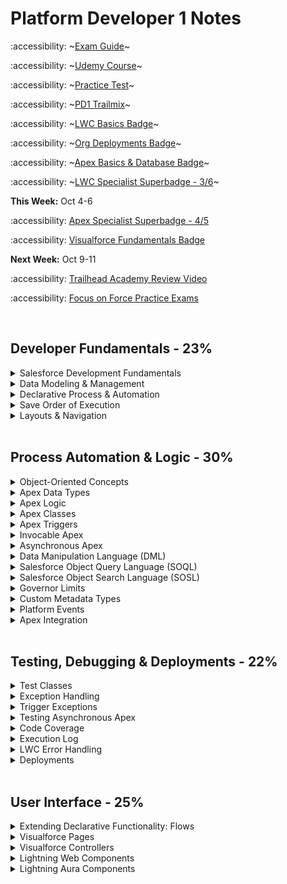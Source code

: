 # Platform Developer 1 Notes

:accessibility:  ~[Exam Guide](https://trailhead.salesforce.com/help?article=Salesforce-Certified-Platform-Developer-I-Exam-Guide)~

:accessibility:  ~[Udemy Course](https://bah.udemy.com/course/salesforce-developer/learn/lecture/34602170#overview)~ 

:accessibility:  ~[Practice Test](https://www.salesforceben.com/salesforce-platform-developer-1-practice-exams/)~

:accessibility:  ~[PD1 Trailmix](https://trailhead.salesforce.com/users/strailhead/trailmixes/prepare-for-your-salesforce-platform-developer-i-credential)~

:accessibility:  ~[LWC Basics Badge](https://trailhead.salesforce.com/content/learn/modules/lightning-web-components-basics?trailmix_creator_id=strailhead&trailmix_slug=prepare-for-your-salesforce-platform-developer-i-credential)~

:accessibility: ~[Org Deployments Badge](https://trailhead.salesforce.com/content/learn/modules/org-development-model?trailmix_creator_id=strailhead&trailmix_slug=prepare-for-your-salesforce-platform-developer-i-credential)~

:accessibility:  ~[Apex Basics & Database Badge](https://trailhead.salesforce.com/content/learn/modules/apex_database?trailmix_creator_id=strailhead&trailmix_slug=prepare-for-your-salesforce-platform-developer-i-credential)~

:accessibility:  ~[LWC Specialist Superbadge - 3/6](https://trailhead.salesforce.com/content/learn/superbadges/superbadge_lwc_specialist)~

**This Week:** Oct 4-6

:accessibility:  [Apex Specialist Superbadge - 4/5](https://trailhead.salesforce.com/content/learn/superbadges/superbadge_apex)

:accessibility:  [Visualforce Fundamentals Badge](https://trailhead.salesforce.com/content/learn/modules/visualforce_fundamentals?trailmix_creator_id=strailhead&trailmix_slug=prepare-for-your-salesforce-platform-developer-i-credential)

**Next Week:** Oct 9-11

:accessibility:  [Trailhead Academy Review Video](https://www.youtube.com/watch?v=qHrGpF_IaZI)

:accessibility:  [Focus on Force Practice Exams](https://focusonforce.com/courses/salesforce-certified-platform-developer-1-exams/)

<br>

## Developer Fundamentals - 23%

<details>
	<summary>Salesforce Development Fundamentals</summary>

 ####  Salesforce Development Fundamentals

- **Multi-tenant Environment Considerations:**
  - Unique URL for each environment
  - [Governor limits](https://developer.salesforce.com/docs/atlas.en-us.apexcode.meta/apexcode/apex_gov_limits.htm) on every user and every Salesforce org
      - Data retrieval, creation and manipulation
      - API limits

- **Model View Controller Architecture:**
  - Model: where data is saved
      - Custom and standard objects and fields
  - View: how data is visualized
      - UI, page layout, Visualforce pages, apps, tabs, LWC, css, images
  - Controller: how data is manipulated/logic
      - Custom Apex and Javascript, flows, processes, workflow rules, email alerts

</details>

<details>
	<summary>Data Modeling & Management</summary>

####  Data Modeling & Mangement
	
- **Relationships**
  - Master-detail
    - Creates a special type of parent-child relationship between this object **(the child, or "detail")** and another object (the parent, or "master") where:
      - The relationship field is required on all detail records.
      - The ownership and sharing of a detail record are determined by the master record.
      - When a user deletes the master record, all detail records are deleted.
      - You can create **rollup summary fields on the *master* record** to summarize the detail records.
    - The relationship field allows users to click on a lookup icon **on the child** to select a value from a popup list. The master object is the source of the values in the list.
  - Lookup
    - Creates a relationship that links this object to another object.
    - The relationship field allows users to click on a lookup icon **on the child** to select a value from a popup list. The other object is the source of the values in the list.  
  - Junction
    - Custom **child** object with two master-detail fields. The child object inherits ownership and sharing of the first master detail created on the child object.

- **Security**
  - Object & Field Access
    - Profile
    - Permission Sets & Permission Set Groups 
  -  Record Access
      - OWD (private, public read-only, public read/write, controlled by parent)
      - Sharing Rules & Role Hierarchy
   
- **Data Imports & Exports**
  - Best Practice for Importing: Match Salesforce ID or custom External ID field to a column in the imported file
  - Data Import Wizard
    - Standard Actions: add new records, update existing records, or both
    - Max: 50,000 records
    - File Type: CSV
    - Match Salesforce ID or Name
  - Data Export Service
    - Export now or schedule monthly export
  - Apex Data Loader
    - Standard Actions: insert, update, upsert, delete, export, export all
    - Max: 5,000,000 records
    - File Type: CSV
    - Match by Salesforce ID or External ID
  - Example: Moving analogous-Account, Contact, and Opportunity object records to a new Salesforce CRM and preserving relationships during data migration
  	- Solution:
   		- Add fields flagged as **external IDs** for each of the objects to be imported, populated with its legacy CRM ID
     	- Use the Data Loader tool, and set the relationship fields to match these external IDs

</details>

<details>
	<summary>Declarative Process & Automation</summary>

####  Declarative Process & Automation

- **Flows**
  - Screen
  - Schedule-Triggered
    - once, daily, weekly
  - Record-Triggered
    -  Fast Field Updates: before the record is saved
    -  Actions & Related Records: after the record is saved
  - Platform Event-Trigger
  - Autolaunched
  - Flows can be configured to run in system with sharing (record level enforced, ignores  fls), system without sharing (acces to all data), or run in the context it was launched in (either user or system).

- **Declarative Caveats**
	- Standard validation rules are unable to operate on parent-child relationships
 	- Roll-up summary fields can only be on the master
  	- Formula fields are calculated at access time and can span multiple objects
  	- Workflow rules cannot submit records for approval or update child records. (blocked since Winter'23) 
  
- **Best Practices**
	- For complex solutions, check if there is an app on AppExchange. If there are no suitable AppExchange apps, only then should custom
development be considered.
 	- For declarative solutions, do not use workflow rules or process builders.
  	- Junction objects are used to represent many-to-many relationships and can prevent orphan records  
    
</details>

<details>
	<summary>Save Order of Execution</summary>
	
 ####  Save Order of Execution

  1. System Validation
  2. Before Save Flows
  3. Before Triggers
  4. System Validation (again) and Custom Validation Rules
  5. Duplicate Rules
  6. *Record is saved to the database but doesn’t commit yet*
  7. After Triggers
  8. Assignment Rules
  9. Auto-response Rules
  10. Workflow Rules
  11. *System validation and Apex triggers will fire again if a workflow rules updates a field.*
  12. Escalation Rules
  13. Flow Automation
  14. After Save Flows
  15. Commit all DML operations to the database
      
**S**am's **F**amily **T**ook **V**alerie **D**own **S**outh **T**o **A** **A**uto **W**orkshop's **E**nclosed **F**oyer.
      
  - https://developer.salesforce.com/docs/atlas.en-us.apexcode.meta/apexcode/apex_triggers_order_of_execution.htm

</details>

<details>
	<summary>Layouts & Navigation</summary>

 ####  Layouts & Navigation

- **Page Layout**
  - Fields visibility & order for record type
  - Related Lists
  - Quick Actions & Buttons
 
- **Lightning Pages** 
  - Tab Order
  - Component Visibility
  - Standard Lightning Page Components: Flow, List View, Visualforce, Chatter, Dashboard, Highlight Panel, Highlights Panel, Recent Items, Record Detail, Path,  Related Lists, Custom LWC, etc.
  		 	

</details>

<br>

## Process Automation & Logic - 30%

<details>
	<summary>Object-Oriented Concepts</summary>

 ####  Object-Oriented Concepts
      

- **About Apex**
	- Apex is a programming language that uses Java-like syntax and acts like database stored procedures.
 	- Hosted—Apex is saved, compiled, and executed on the server—the Lightning Platform.
 	- Object oriented—Apex supports classes, interfaces, inheritance, abstraction, polymorphism, and encapsulation.
  	- Strongly typed—Apex validates references to objects at compile time.
	- Use Cases—Implement a web service, email service, complex validation over multilple objects and complex business processes, execute server-side logic for a custom Lightning component
 	- Unlike other object-oriented programming languages, Apex supports cloud development as Apex is stored, compiled, and executed in the cloud.
    	 <img width="930" alt="Screen Shot 2023-10-03 at 10 28 36 AM" src="https://github.com/abbiedaniel/salesforce-maintenance/assets/116677150/42e5af84-1117-4854-b6a9-5de2b04da30b">

   	
- **Constructor**
	- A constructor is a special method that is used to create an instance of a class. 
 	- Initializes the values of the variables in the object and sets the state of the object.
  	- Has the same name as the class (PascalCase) and does not have a return type.
  	- Constructor is invoked when it's apex class is initialized
  	- If a class does not have a user-defined constructor, a default, no-argument, public constructor is used.
  	- You will likely need to assign ```this.arg = arg;```  


- **Instantiation**
```apex
  data_type variableName = new constructor (parameters);
```

- **Variables**
	- All variables are initialized to null by default
 	- Parallel blocks can use the same variable name
  	- Sub-blocks cannot redeclare a parent's block variable name
  	- Can be declare at any point in a block

- **Classes & Subclasses**
	- Top classes must have one access modifiers (such as public or private). This is not mandatory for inner classes.
 	- Top and Inner class is private by default when no modiferies are specified.
  	- Inner classes can have their own sharing modes declared, which don’t have to match that of the outer classes.
 	-  Inner classes can only be one level deep.

 - **Approval Process**
 	- "Enable email approval response" setting to allow approvers to reveive and respond to approvals via email.
  	- "Allow Approvals" in Chatter setting enables approvers to reveive approval request notifications via Chatter
   	- System Admin and specified Approver can edit records while it's locked for approval.
   	- Approval requests can be sent to individual users or a queue.  
    
</details>

<details>
	<summary>Apex Data Types</summary>

 ####  Apex Data Types

- **Data Types**
  - String
  - Boolean
  - Integer
  - Decimal
  - Id
  - Date  
  - DateTime YYYY-MM-DD HR:MIN:SEC
  - Time
  - Blob for binary data
  - Enum to store a set of identifiers that are accessed one at a time
 
- **sObjects**
  - Standard and Custom Objects
  - Constructor parameters can include field values
  - For custom objects and custom fields, the API name always ends with the __c suffix.
  - For custom relationship fields, the API name ends with the __r suffix
  - Instantiate an Sobject with a constructor:
    ```apex
    Account acc = new Account(Name='Acme');
    // new creates an instance of this object in memory
    acct.Phone = '(415)555-1212';
    // can also use dot notation to also initliaze field values
    ```
   
- **Arrays**
  - List
      ```apex
      // Instantiate a list:
      List<String> stringList = new List<String>();
      List<String> colors = new List<String> { 'red', 'green', 'blue' };
      Account[] accountList = new List<Account>();
      List<Contact> conList = new List<Contact> {new Contact(FirstName='Joe',LastName='Smith',Department='Finance')};

      // List Methods:
      colors.add('orange');
      colors.get(0); // returns red
      colors.size(); // returns 4
      
      // Iterate through a list:
      for (datatype element : list) { ... }
      ```
  - Set: unordered collection without duplicates
       ```apex
       // Instantiate a set:
       Set<Integer> intSet = new Set<Integer>(1, 2, 3);


       // Set Methods: // most are used on sets AND lists
       intSet.add(4);
       intSet.contains(4); // returns true
       intSet.isempty(); // returns false
       intSet.toString(); // returns set of strings instead of integers
       ````
  - Map: a collection of key and value pairs
       ```apex
       // Instantiate a map:
       Map<String, String> stringMap = new Map<String, String>();
       Map<Integer, String> populatedMap = new Map<Integer, String>(1 => 'First', 3 => 'Third');
       
       // Map Methods:
       populatedMap.get(key);
       // Returns the value to which the specified key is mapped, or null if the map contains no value for this key.
       
       populatedMap.put(key, value);
       // Associates the specified value with the specified key in the map.
       
       populatedMap.remove(key);
       // Removes the mapping for the specified key from the map, if present, and returns the corresponding value.
       
       populatedMap.containsKey(key);
       // Returns true if the map contains a mapping for the specified key.
       
       populateMap.clone();
       // Makes a duplicate copy of the map.
       
       populateMap.clear();
       // Removes all of the key-value mappings from the map.
       ````

- **API Data Type and Salesforce Field Types**
  - ID: lookup relationship and master-detail relationship  
  - string: auto number, email, phone, picklist, multi-select picklist, text, text area, long text area, rich text area     
  - boolean: checkbox 
  - double: currency, formula, number, percent, roll-up summary  
</details>
    
<details>
	<summary>Apex Logic</summary>

 ####  Apex Logic

- **Control Flow Statements**
  
	- if, else if and else statements
 		- only 
 	- for loops
  	- List or Set for loops
  	- SOQL for loops: utilize more efficient chunking of SObjects behind the scenes, resulting in reduced heap usage and a lower chance of hitting governor limits for large queries. 
  	- while loop
  	- do {...} while loops (will run at least once)
  	- ternary operator
  	  ```apex
  	  variable = condition ? if true action : if false action
  	  ```
  	- switch statements (can only be run on strings, ints, and sObjects)
  	  ```apex
  	  switch on variable {
  	  	when 'variable value','another variable value' {
				// logic
  	  	}
  	  	when else {
  	  		// logic
  	  	}
  	  }
  	  ```
</details>
	
<details>
	<summary>Apex Classes</summary>

 ####  Apex Classes
     
- **Class & Method Definition Syntax**
  ```apex
  // Access Modifiers
  private | public | global

  // Interface
  [ virtual | abstract ]

  // Sharing Context
  [ with sharing | without sharing | inherited sharing ]

  // Class Definition
  class ClassName [implements InterfaceNameList] [extends ClassName2] {

  	// Method Definition
  	[public | private | protected | global] [override] [static] [ return_type | void ] method_name(data_type parameter) {
  		// method body
  		return;
  	}
  }
  ```
- **Class Keywords**
	- ```implements``` an ```interface```, which is a class in which none of the methods have been implemented. The method signatures are there, but the body of each method is empty. To use an interface, another class must implement it by providing a body for all of the methods contained in the interface.
 	- ```extends``` this class with the functionality of another class

  	  
- **Interface Keywords**
	- ```virtual``` makes it inheritable by any other class present in Salesforce that ```extends``` that class. Virtual methods can be defined in virtual or abstract classes
 	- ```abstract``` makes it inheritable by any other class present in Salesforce that ```extends``` that class. Abstract methods can only be defined in abstract classes.
  		

- **Sharing Keywords**
	- By default, Apex code in classes, triggers or web services run in system mode where permissions and record sharing of the current user are **not** taken into account.
 	- Inner classes do not inherit sharing settings from outer class. 
 	- ```with sharing``` enforce sharing rules of the current user.
 	-  ```without sharing``` sharing rules for the current user are not enforced. This setting will be used for apex classes that do not include any sharing keywords.
   	- ```inherited sharing``` Inherited sharing takes on the sharing declaration of the class that has executed the code, so if a class with sharing enforced calls a method in a class with inherited sharing, the inherited sharing class code would run with sharing enforced. This is useful for when the sharing model to be used isn’t known at design time, or the code is built to be called from varying places within the system.
   

- **Access Modifiers**
	- ```global``` Can be accessed by any code in your salesforce org. If a method or variable is declared as global, the class must also be global.
   	- ```private``` Can only be accessible in the class it was created in
   	- ```public``` Can be accessed by other apex code in the same namespace
 	- ```protected``` Accessible to any inner classes in the defining Apex class, and to the classes that extend the defining Apex class
 
- **Key Words** 
	- ```static``` method, can be a utility method and is called without instantiating the class it is defined in. Can only be used with methods, variables, and initilization code, and is not supported in class definitions.
 		- Static variables only persist within the context of a single transaction. Static Methods cannot access values of instance members of its class.
 		- No parentheses/constructors needed when accessing static variables.
 	- ```void``` specifies the method does not return a value. 
  	- ```this.``` keyword in JavaScript refers to the top level of the current context. 
  	- ```final``` use to define constants. final indicates the variable can only be initlaized once.

-  **Class Capabilities**
   - Classes can be used to create: 
  		- Trigger Handlers
   		- Controllers for LWC and Visualforce
   		- Invocable methods for flows and Process Builder to call
   		- Web services methods for external services to call

</details>

<details>
	<summary>Apex Triggers</summary>

#### Apex Triggers

- **Types of Triggers**
  
	- Before triggers are used to update or validate record values before they’re saved to the database.
 	- After triggers are used to access field values that are set by the system (such as a record's Id or LastModifiedDate field), and to affect changes in other records. The records that fire the after trigger are read-only.
  	- Using an incorrect trigger context variable in a trigger will caus a ```FinalException``` error.
    
- **Trigger Syntax**
  ```apex
  trigger TriggerName on sObjectName (trigger_event_context) {
  
      // Trigger.New is a list of records that were just created
      // Trigger.Old provides the old version of sObjects before they were updated in update triggers or a list of deleted sObjects in delete triggers
      // include logic in handler class and methods so the trigger class is logic-less
  
      HandlerClass.handlerMethod(Trigger.New);
  }
  ```
  
- **Trigger Event Context**

  - ```before insert```, ```before update```, ```before delete```
  	- no update is needed since the record has not been committed to the database
   
  - ```after insert```, ```after update```, ```after delete```, ```after undelete```
  	- needs updating since the record has already been committed to the database

- **Context Variables**
  - ```Trigger.New``` returns a list of the new versions of the sObject records
  	- available in ```insert```, ```update```, ```undelete```
   	- records can only be modified in ```before``` triggers
      
  - ```Trigger.newMap``` returns a new map of IDs to the new versions of the sObject records
	- available in ```before insert```,```after insert```,```after update```,```after undelete```
    
  - ```Trigger.Old``` returns a list of the old versions of the sObject records
  	- available in ```update``` and ```delete``` triggers
     
   - ```Trigger.oldMap``` returns a map of IDs to the old versions of the sObject records
   		- available in ```update``` and ```delete``` triggers 

  
- **Best Practices**
  - Only use triggers if no declarative options work
  - Use only one trigger per object.
  	- You can then use context-specific handler methods within triggers to create logic-less triggers
  - Control triggers with declarative functionality.
  	- Allow admins to access custom metadata or custom settings that  can turn triggers on/off.
</details>

<details>
	<summary>Invocable Apex</summary>
	
#### Invocable Apex
	
- **Methods of Invoking Apex**
  - Database Trigger, Anonymous Apex, Asynchronous Apex, Web Services, Email Services, Visualforce controllers and Lightning components   

- **Anonymous Apex**
	- Use the “Execute Anonymous” functionality of the Developer Console
 	- Utilise the REST API ```executeAnonymous``` endpoint
  	- Use the Salesforce CLI ```force:apex:execute``` command
  	- Apex run inside anonymous blocks always executes with the current user context.
 
</details>
    

<details>
	<summary>Asynchronous Apex</summary>

#### Asynchronous Apex

- **Asynchronous Apex**
  
	- Future methods: separate transactions, web service callouts
    - Batch Apex: large data processing, data cleansing or archiving
    - Queueable Apex: sequential processing, external web service callouts
    - Scheduled Apex: scheduled processing, daily or weekly
        
- **Reasons to Program Asynchronously**
  
  - For callouts to external systems, operations that require higher limits, and code that needs to run at a certain time.
  - Processing a very large number of records. Limits are larger for asynchronous than synchronous processes
  - Making Callouts to external web services
  - Create a better, faster user experience
  - Queueable (sequential processing) > Future 
  - Uses ```global``` or ```public``` access modifiers

- **Future Methods**
  - Syntax
  	- must include ```@future static void```  
  ```apex
   @future (callout=true) // to use APIs
   static void myFutureMethod (Set<Id> ids){
  	// query for records using Salesforce IDs
  	// loop through records and perform logic
   } 
   ```
  - Limitations:
  	- Parameters must be primitive data types. **You cannot pass sObjects as parameters to future methods**
   	- No execution tracking and no jobId
    	- Future methods are not guaranteed to execute in the same order as they are called.  
    	- You cannot chain future methods and have one call another.
     	- Future methods can’t be used in Visualforce controllers in getter, setter or constructor. 
     	- Max Future Calls per Apex Invocation: 50
      	- Max Invocations for 24 hrs: 250k
     - Benefits: if you want to separate transactions in apex due to CPU usage or governor limits
   
- Use Cases
	- Callouts to external Web services. If you are making callouts from a trigger or after performing a DML operation, you must use a future or queueable method. A callout in a trigger would hold the database connection open for the lifetime of the callout and that is a "no-no" in a multitenant environment.
 	- Operations you want to run in their own thread, when time permits such as some sort of resource-intensive calculation or processing of records.
  	- Isolating DML operations on different sObject types to prevent the mixed DML error. This is somewhat of an edge-case but you may occasionally run across this issue.
  	-  Use future methods instead of queueable is when your functionality is sometimes executed synchronously, and sometimes asynchronously. You can simply create a similar future method that calls your synchronous method.

- **Batch Apex Class**
  - Syntax
    ```apex
    global class BatchableClass implements Database.Batchable<sObject>, Database.Stateful {

    	global Database.QueryLocator start(Database.BatchableContext bc) {
    		// query for records
    		// runs once at the beginnging of apex batch job
    		// With the QueryLocator object, the governor limit for the total number of records retrieved by SOQL queries is bypassed and you can query up to 50 million records
    	}

    	global void execute(Database.BatchableContext bc, List<sObject> scope){
    		// scope is the returned QueryLocator from the start method
    		// The default batch size is 200 records. Batches of records are not guaranteed to execute in the order they are received from the start method.
    		// loop through records and process records
    		
    	}
    	global void finish(Database.BatchableContext bc) {
			// perform actions after data is processed
    	}
    
    }
    ```
	- To execute:
	```apex
  	Id batchId = Database.executeBatch(new BatchableClass(), batchSize);
  	// batchSize maximum == 2,000 records, if value is larger, salesforce automatically makes batch size 2,000
  	// batchSize minimum == 1

  	AsyncApexJob job = [SELECT Id, Status, JobItemsProcessed, TotalJobItems, NumberOfErrors FROM AsyncApexJob WHERE ID = :batchId ];
  	// Each batch Apex invocation creates an AsyncApexJob record so that you can track the job’s progress.
  	// You can view the progress via SOQL or manage your job in the Apex Job Queue. 
   	```
  
  	- Use this if you need to count or summarize records as they’re processed.
      	- ```Database.Stateful``` to maintain state across all transactions. Only instance member variables retain their values between transactions.
 
      	  
  - Limitations:
  	- Troubleshooting can be hard
   	- Jobs are queued and subject to server availability
   
  - Best Practices:
  	- Only use Batch Apex if you have more than one batch of records. If you don't have enough records to run more than one batch, you are probably better off using Queueable Apex.
   	- Tune any SOQL query to gather the records to execute as quickly as possible.
   	- Minimize the number of asynchronous requests, i. e. web callouts, created to minimize the chance of delays.
   	- Use extreme care if you are planning to invoke a batch job from a trigger. You must be able to guarantee that the trigger won’t add more batch jobs than the limit.  

- **Queueable Apex**
	- Declaration Syntax
  		 ```apex
   		public class QueueableClass implements Queueable {
     			public void execute (QueueableContext context){
     				// Loop through records
     				// Call another method for the callout
     			}
     		}
  		 ```
        - To add class as a job and queue job
        ```apex
        ID jobID = System.enqueueJob(new QueueableClass());
        // query for the job to monitor progress
        AsyncApexJob job = [SELECT Id, Status, NumberOfErrors FROM AsyncApexJob WHERE Id = :jobID];

        ```
  
 	- Benefits:
  		- Accepts non-primitive types as parameters
 		- Monitoring - Job ID is returned to identify the job and monitor the progress
  		- Chaining Jobs - You can chain one job to another job by starting a second job from a running job. In the ```execute``` method of the first job, run the ```System.enqueueJob(new SecondJob())```
      
    		- Testing Chained Queueable Jobs - You can’t chain queueable jobs in an Apex test so check if Apex is running in test context by calling ```Test.isRunningTest()``` before chaining jobs.
    		- Max: 50 jobs in the queue with system.enqueueJob  in a single transaction 

- **Scheduled Apex**
  	- Syntax:
	```apex
 	global class ScheduledJob implements Schedulable {
 		global void execute(Schedulable Context SC){}
 	}

 	// to execute class: instantiate the schedulable class
 	String scheduledDateTime = '20 30 8 10 2 ?' //Seconds Minutes Hours Day_of_month Month Day_of_week optional_year
 	String jobID = System.schedule('Job Title' , scheduledDateTime, new ScheduledJob() );
 	```
  	- Max: 100 scheduled apex jobs at a time
  	- To Schedule the job:
  		- Use Apex Scheduler: search apex classes in setup and click Schedule Apex
  			- Weekly or monthly basis 
     		- Use the ```System.schedule``` method within apex
</details>	
 
<details>
	<summary>Data Manipulation Language (DML)</summary>

 #### DML

- **Use Cases**
	- Use DML to create and modify records in Salesforce.
 	- Use SOQL to retrieve records for a single object.
  	- Use SOSL to search text fields across multiple objects. 

- **Data Manipulation Language (DML)**
  
  - Operations
    - ```insert```
    - ```update``` use for after triggers
    - ```upsert``` create new and update existing records. Errors out if a key is matched multiple times. You can specify a sObject record's primary key (the ID), an idLookup field, or an external ID to match.
    - ```delete``` records in the Recycle Bin for 15 days from where they can be restored. Supports cascading deletions. If you delete a parent object, you delete its children automatically, as long as each child record can be deleted.
    - ```undelete``` restores one or more existing sObject records from the recycling bin.
    	- Parent and child records are supported. Custom lookups that haven't been replaced can be restored. 
    - ```merge``` merges up to three records of the same sObject type into one of the records, deletes the others, and re-parents any related records.
    - ```Database.insert(sObjectList, allOrNone)``` You can also call the built-in Database class static methods. Optional allOrNone parameter that allows you to specify whether the operation should partially succeed.
    		- The Database methods return result objects containing success or failure information for each record in ```Database.SaveResults, Database.DeleteResult, Database.UpsertResult``` objects. These objects have getErrors() and isSucess() methods.
      
- **DML Best Practices**
    - Always use DMLs with lists over single records
    - Profiles and Record Types do not suport DML operations
    - DML Governor's Limit: 150 per transaction

</details>

<details>
	<summary>Salesforce Object Query Language (SOQL)</summary>
	
  #### SOQL

- **Salesforce Object Query Language (SOQL)**
  
	- Syntax: returns list of sObjects, single sObject, integer
   
   ```apex
   [ SELECT one or more fields,
   	// inner query for child/related objects
   	// inner query objects must be PLURAL
    	(SELECT fields
   	FROM Child Objects or Custom Child Objects with appeneded __r)
   FROM an object
   WHERE (field=value OR|AND anotherField>value)
   ORDER BY field ASC|DESC
   LIMIT n
   ]
    ```
	- Capabilities in Salesforce
 		- query in the query editor in the developer console
   		- query in apex code
     
     		```apex
       		Account[] parentAccounts = [SELECT Id, Name, Phone FROM Account WHERE Id IN :accountIdsSet ORDER BY Name ASC LIMIT 10];
       
       
       		// " :value " is needed on the right side of the comparison clause.
       		// SOQL statements in Apex can reference Apex code variables and expressions if they are preceded by a colon. Example: field=:apexReferenceVariable
       		// IN can only be used on a set and not a list
       		```
       
       		- query for related records that have a lookup relationship to the Account object
  			```apex
    		Account[] parentAccounts = [SELECT Id, Name, Phone,
							(SELECT Id, FirstName, LastName FROM Contacts)
							FROM Account WHERE Id IN :accountIdsSet];
    	
    		// Custom relationship fields, use CustomObject__r
    		// Standard relationship fields, use Child Relationship Name instead of Field Name



     		//SOQL For Loop
     		for (data_type variable|variableList : [soql_query]) {
    			// the loop executes once for each batch of 200 sObjects
     			// example: if you were to increment integer i in this code block,
     			// it would only increase once if the query returns less than 200 records
     		}
     		```

     
<img width="1327" alt="Screen Shot 2023-10-03 at 6 17 15 PM" src="https://github.com/abbiedaniel/salesforce-maintenance/assets/116677150/817e1ec3-9551-453b-9f5e-650bde8ed97e">
<img width="1325" alt="Screen Shot 2023-10-03 at 6 17 43 PM" src="https://github.com/abbiedaniel/salesforce-maintenance/assets/116677150/51c5db98-ac74-4dd3-8ab6-e1a9d2b13a63">



- **SOQL Tips**
	- You don’t have to specify the Id field in a SOQL query as it is always returned in Apex queries, whether it is specified in the query or not.
 	- Use ```GeolocationField__Lattitude__s``` and ```GeolocationField__Longitude__s``` to retreive latitude and longitude values of a geloation field
 	- Invalid SOQL syntax results in query exception
  	- GROUP BY clause can be used together with the COUNT(fieldName) aggregate function to return data that groups and counts the number of records based on a field value.
  		- Example: ```SELECT LeadSource, COUNT(Name) FROM Lead GROUP BY LeadSource```
  	 - SOQL does not support the asterisk * wild card character
  	 - Heap Limits: Use ```transient``` keyword prevents an Apex instance variable from being transmitted as part of the view state of a Visualforce page, which reduces view state size. Use SOQL loops for controlled batches. Clear variables once done to clear up memory.
  	 - Backslash Escape Character in SOQL:  \'  or \" or \n or \? etc.
  	 - The % and _ wildcards are suppored for with the LIKE operator.
  	 	- 'xyz%' matches zero or more characters
  	  	- '_xyz' matches exactly one character 

</details>

<details>
	<summary>Salesforce Object Search Language (SOSL)</summary>

 ### SOSL

- **Salesforce Object Search Language (SOSL)**
  
	- Syntax: return type list of list of sObjects
 		- SearchQuery is the text to search for (a single word or a phrase). Text searches are case-insensitive.
  		- Search terms can be grouped with logical operators (AND, OR) and parentheses.
  		- Also, search terms can include wildcard characters (*, ?). The * wildcard matches zero or more characters at the middle or end of the search term. The ? wildcard matches only one character at the middle or end of the search term.    
   
  	```apex
   	FIND {Search Query Text} 
    	// this line is required
   	// apex uses 'SearchQuery ', query editor uses {SearchQuery}
   	// Use double quotes for a specific phrase i.e. "hello world" 
   
   	[ IN SearchGroup ]
   	// If not specified, the default search scope is all fields.
   	// Search Group Options: ALL FIELDS, NAME FIELDS, EMAIL FIELDS, PHONE FIELDS, SIDEBAR FIELDS
   
   	[ RETURNING FieldSpec [[ toLabel(fields) ] [ convertCurrency(Amount) ] [ FORMAT() ] ] ]
   	// optional RETURNING clause specifies the information that should be returned in the search result i.e. Account(Name)
   	//  If not specified, the search results contain the IDs of all objects found.
   	// You can also use WHERE, LIMIT and ORDER BY in the returning clause
   
   	[ WITH DivisionFilter ]
   	[ WITH DATA CATEGORY DataCategorySpec ]
   	[ WITH SNIPPET [ (target_length = n )] ]
   	[ WITH NETWORK NetworkIdSpec ]
   	[ WITH PricebookId ]
   	[ WITH METADATA ]
   	[ LIMIT n ] //default is 2,000 rows that can be returned
   
   	[ UPDATE [TRACKING], [VIEWSTAT] ] 
   	```
   
  	  
  	 - Example
  	   
  	 	```apex
  	  	// apex
  	  	List<List<sObject>> results = [FIND :name IN NAME FIELDS RETURNING Contact(Name), Lead(Name)];
  	  
  	  	// query editor
  	  	FIND {Booz Allen Hamilton}
  	  	IN NAME FIELDS
  	  	RETURNING Account(Id, Name, Phone WHERE Industry='Apparel' ORDER BY Name), Opportunity(Id, Name, AccountId LIMIT 5)
  	 	```

- **SOSL Tips**
	- Results are evenly distributed among the returned objects, ig a limit is set on the entiure query. Limits can also be set per individual object. 

- **Dynamic SOQL & SOSL**
	- Syntax: construct string with query line
   ```apex
   global static list<sObject> SOQL(List<String> fields, String sobjectType, String filterField, String filterValue){

   	String query = 'SELECT ';

    	// add fields to query
   	for (String field : fields){
   		query = query + field + ', ';
   	}

   	query = query.left(query.length() - 2 ); //removes last comma and space
   	query = query + ' FROM' + sobjectType;

   	if (filterField != null && filterField != '' && filterValue != null && filterValue != ''){
   			query = query + 'WHERE ' + filterField + ' = \'' + filterValue + '\'';
   
   			// WHERE filterField = 'filterValue'
   			// backslash character (\) escapes characters in column names and string values in a predicate expression.

   			}
   	List<sObjects> results = Database.query(query);
   	return results;
   }
   ```
	- Use Cases
		- Don't know the exact field or conditions
		- Querying dynamic objects
</details>

<details>
	<summary>Governor Limits</summary> 

 #### Governor Limits
	
- **Data Governor Limits**
	- Per-Transaction Apex Limits
		- Total number of records processed by a trigger at a time: 200
  			- If the number of records being inserted is greater than this (e.g. from the Bulk API or a bulk DML operation), the trigger is invoked in batches of 200 records at a time. 
  		- Total number of records retrieved in SOQL: 50k
 		- Total number of SOQL queries: 100 Synchronous, 200 Asynchronous
   		- Total number of records retrieved by Database.getQueryLocator: 10k
     	- Total number of SOSL queries: 20
      	- Total number of records retrieved in SOSL: 2k
      	- Total number of DML statements: 150
      	- Total records processed by DML statements: 10k
     	- Maximum number of ```@future``` methods: 50
      	- Max Queue Jobs: 50 
     - Solution: Never put SOQL, SOSL, or DML statements in a loop! Bulkify!
 
    </details>

    
<details>
	<summary>Custom Metadata Types</summary>
	
 #### Custom Metadata Types

- **Characteristics**
  
  - Similar to custom objects and custom settings
  - All records maintained in setup under custom metadata
  - ```__mdt``` suffix
  - Governor limits don't apply to queries on custom metadata records
  - Ideal for saving **stagnant/hardcoded values** and then query from apex code
  - Migrated with change sets or developer tools
  - Visibility: all apex code and APIs can use, only apex code in the same namespace, only apex code in the same managed package
  - Includes custom fields, validation rules, and page layout
  - Option to create a new record of the custom metadata type
  - Custom_Metadata_Type_Name__mdt to reference in apex
  - Use ```Custom_Metadata_Type_Name__mdt.getInstance('Record_Name');``` to access custom metadata in Apex

</details>
  
<details>
	<summary>Platform Events</summary>

 #### Platform Events

- **Custom Platform Events**
  - Platform events connect business processes in Salesforce and external apps through the exchange of real-time event data. Platform events are secure and scalable messages that contain data. Publishers publish event messages that subscribers receive in real time. To customize the data published, define platform event fields.
  - Create in setup. 
  - ```__e``` suffix for API name
  - Inserting platform event records (from a Flow, Apex, or Process Builder) fires the event
  - Any automation listening to the event will run upon platform event insertions
  - Custom fields can be added to platform events
  - Turn on debug logs for an automated process entity to debug platform events & triggers/flows
    

- **Subscribe & Publish Platform Events**
   - Subscribe and Fire Platform Events:
  		- Apex Triggers (can fire and subscribe)
   			- subscribe: create an ```after insert``` trigger on the platform event object and use ```for (Platform_Event_Name__e event : Trigger.new)``` to create logic to run for each event
     			- publish: in a trigger handler class, instantiate the platform event and use ```EventBus.publish(eventName);``` 
  		- Flows (can fire and subscribe)
   			- subscribe: create an auto-launch flow and create records based on the platform event object
 		- Process Builder (can fire and subscribe) 
   - Fire Platform Events Only:
  		- Apex (fire)
  		- APIs (fire) 
  - Subscribe to Platform Events Only:
  	- Lightning Web Components (subscribe)
   		- use lightning-emp-API to subscribe to any type of platform event published

  - Publish Behavior:
  	- Publish After Commit: don't want event to fire if Apex fails
   	- Publish Immediately: the event will fire immediately even if Apex fails

</details>


<details>
	<summary>Apex Integration</summary>

 ####  Apex Integration

- **Apex Callout**
  
	- An Apex callout enables you to tightly integrate your Apex code with an external service. The callout makes a call to an external web service or sends an HTTP request from Apex code, and then receives the response.
 	- Apex callouts come in two flavors:
 		- Web service callouts to SOAP web services use XML, and typically require a WSDL document for code generation.
  		- HTTP callouts to services typically use REST with JSON. Can also be used with SOAP.
	- SOAP or REST? REST services are typically easier to interact with, require much less code, and utilize easily readable JSON. SOAP web services are commonly used for enterprise applications, integrating with legacy applications or for transactions that require a formal exchange format or stateful operations.


- **HyperText Transfer Protocol  Review**
	- Each callout request is associated with an HTTP method and an endpoint URL. The HTTP method indicates what type of action is desired.
 	- HTTP Methods: GET, POST, DELETE PUT
 	- Status Codes: 200 OK, 404 NOT FOUND, 500 INTERNAL SERVER ERROR
  	- To create HTTP request and store response:
  
   	```apex
    // instantiate http class and http request class
    Http http = new Http();
	HttpRequest request = new HttpRequest();
    
    // define endpoint service
	request.setEndpoint('https://th-apex-http-callout.herokuapp.com/animals');
    
    // use GET to get data from a service 
	request.setMethod('GET');
    
    // use POST and set header and body to send data to a service
    request.setMethod('POST')
    request.setHeader();
    request.setBody()
    
    // store response from request
	HttpResponse response = http.send(request);
    
    if (response.getStatusCode === 200){
    	// deserialize JSON string and store in a Map<string, Object>
    }
    ```
    
- **Testing HTTP REST Callouts**
	- Apex test methods don’t support callouts, and tests that perform callouts fail. To test your callouts, use mock callouts by either implementing an interface or using static resources.
 	- Static Resource
    	```apex
     	// use apex's static resource callout mock class
     	StaticResourceCalloutMock mock = new StaticResourceCalloutMock();

     	// Instead of sending the request to the endpoint, instead the Apex runtime knows to return the the response specified in the static resource
        mock.setStaticResource('StaticResourceFileName');
     	
     	// The Test.setMock method informs the runtime that mock callouts are used in the test method. 
        Test.setMock(HttpCalloutMock.class, mock);
     	```
     
 	- Have your mock callout class ```implements HttpCalloutMock``` and implement the ```respond(HTTPRequest)``` interface method. Use ```test.setMock(HttpCalloutMock.class, new MockCalloutClass())```

- **Best Practice**
	- Place the callout code in an asynchronous method that’s annotated with @future(callout=true) or use Queueable Apex. This way, the callout runs on a separate thread, and the code after the callout isn't blocked.

- **SOAP Services**
	- Download the web service's WSDL file, and go to  SetUp to upload the WSDL file. The WSDL2Apex generates the Apex classes. Then create a class to make the callout.
	- WSDL Apex code must have code coverage. Create a callout mock class and a test class. Then use ```Test.setMock(WebServiceMock.class, new CalloutMockClass()``` in the test class.
  
 </details>

<br>

## Testing, Debugging & Deployments - 22%

<details>
	<summary>Test Classes</summary>

#### Test Classes

- **Purpose**
	- Used to determine whether a piece of code is behaving exactly as it was intended to.
 	- Three Parts to Testing: 
 		- **Setup**: preparing data and the runtime environment for your testing scenario. 
  		- **Execution**: executing the code you wish to test
  		- **Validation**: verifying the results of the executed test against the expected results
    - https://developer.salesforce.com/docs/atlas.en-us.apexcode.meta/apexcode/apex_qs_test.htm
      

- **Best Practices**
  
	- Do not access live data in your org in tests.
 	- Test classes can be either private or public. If you’re using a test class for unit testing only, declare it as private. Public test classes are typically used for test data factory classes.
 	- Create a class specifically to create data for test methods aka Test data factory class
 		- Add a ```@testSetup``` annotated method to the class. This method is called before any tests are run and allows the test records to be created before the tests themselves are run.
  	- Use ```@IsTest``` for all test classes
  		- Use ```@TestVisible``` for private methods that need to be visible for a test 
  	- Use the ```runAs``` method to test your application in different user contexts.
  	- Use ```System.assert``` methods to prove that code behaves properly.
  	 
- **Methods**
	- ```Test.startTest()``` use method before executing the code we wish, to test to assign that block of code a new set of governor limits.
 	- ```Test.stopTest()``` use once we’ve finished our execution and are ready to validate our results
  	- Asynchronous Apex: If we are testing asynchronous apex (e.g. a batch class), since the code gets flagged to run at an unknown future date, we would not be able to write tests for any asynchronous methods.
  		- Instead by wrapping the code execution in ```Test.startTest()``` and ```Test.stopTest()```, when the stopTest method is called, the async code is executed and so we can test the results of the execution within our test class.
 
- **Test Class Syntax**
  ```apex
  @IsTest (SeeAllData = true)
  global class MyTest {

  	@testSetup
		global static void testSetup(){
  		Account testAccounts = new Account(Name = 'Test Name');
  		// initialize accounts with data using a loop
  		insert testAccounts;
  	}
  

  	@isTest
  	global static void mytestMethod(){
  		// query for the record
  		testAccount = [ SELECT Id, Name From Account, LIMIT 1 ];

  		Test.startTest();
  
  		// actions to test: could be a DML statement
  		update testAccount;

  
  		Test.stopTest();

  		// query for most up-to-date record and values
  		updatedTestAccount = [ SELECT Id, Name From Account, where ID =: testAccount.Id ];
  
  		System.assert( boolean condition );
  		System.assertEquals( expected, actual );
  	}

  	// you can use testMethod type instead of @isTest
  	static testMethod void mytestMethod(){
  	}
  
  }
  
  ```
  
</details>

<details>
	<summary>Exception Handling</summary>

 #### Exception Handling
	
- **Try/Catch Block**
  ```apex
  try {
  	// something you think could fail or error
  } catch ( Exception ex ){
  	throw ex;
  
  	// to call custom exception method:
  	TriggerHandlerClass.throwException(ex.getMessage());
  }
  
  //optional:
  finally{
	// runs after the try block successfully runs or the catch block finishes executing  

  }
  ```
- **Custom Exception Class**
	-  class name must end with ```Exception```
   
   ```apex
   public class AccountTriggerException extends Exception {}
   ```
    
- **Custom Exception Method** 
    
  ```apex
    public static void throwException(String message){
  	System.debug(message);
    	throw new AccountTriggerException(message);
  }
  ```
  
- ```allorNone``` **Boolean:**
	- ```false``` allows partial success if an error is thrown. Instead of an exception being thrown when any record encounters an error during save, a ```List<Database.SaveResult>``` is returned instead of an exception being thrown.
  		```apex
  		Database.insert(recordToInsert, allOrNone, accessLevel);
  		// When we wish to configure the DML operation, or handle failed records,
  		// we must use the Database class methods.
 		```

</details>

<details>
	<summary>Trigger Exceptions</summary>

 #### Trigger Exceptions
 
- **addError**
  
 	-  ```object_record.addError( 'Text to display to the user!' );``` 
    
  		- Triggers can be used to prevent DML operations from occurring by calling the addError() method on a record or field
  		- When used on Trigger.new records in insert and update triggers, and on Trigger.old records in delete triggers, the custom error message is displayed in the application interface and logged.
    		- When a subset of records are being processed:
      			- If the trigger was spawned by a DML statement in Apex, any one error results in the entire operation rolling back. However, the runtime engine still processes every record in the operation to compile a comprehensive list of errors.
         		- If the trigger was spawned by a bulk DML call in the Lightning Platform API, the runtime engine sets aside the bad records and attempts to do a partial save of the records that did not generate errors. See Bulk DML Exception Handling.
           	- If a trigger ever throws an unhandled exception, all records are marked with an error and no further processing takes place.
           
</details>


<details>
	<summary>Testing Asynchronous Apex</summary>

 #### Testing Asynchronous Apex

- Similar as any test class (needs ```Test.startTest``` & ```Test.stopTest```), but use specific methods for
  
	- Queueable Apex: ```System.enqueuJob(new QueueableClass());```
  	- Batchable Apex: ```Database.executeBatch(new BatchableClass(), batchSize);```
  	- Scheduled Apex: ```System.schedule('Job Title' , scheduledDateTime, new ScheduledJob() );```
  	- Future Methods: call the future method between startTest and stopTest
  	  
 </details>

<details>
	<summary>Code Coverage</summary>

 #### Code Coverage

- **Requirements**
  
	 - Average of 75% code coverage for all apex code to be deployed to production
  	- Code Coverage = Total number of lines that successfully execute / Total number of lines of code 
	 - Apex triggers being deployed must have at least 1 line being covered (i.e. they must have been called by at least one test class)
  	- Run Specified Set of Tests during deployment: every item in the deployment must average 75% instead.
  	- Run All Tests during deployment: all tests are executed and the total coverage in an org must meet 75%
  	- Your goal should be 100% coverage
- **[Testing Best Practices](https://developer.salesforce.com/docs/atlas.en-us.apexcode.meta/apexcode/apex_testing_best_practices.htm)**

</details>


<details>
	<summary>Execution Log</summary>

 #### Execution Log

- **Execution Log**
  - ```EXECUTION_STARTED``` - first line in the execution log marks the execution started event
  - ```EXECUTION_FINISHED``` - last line is the execution finished event. Everything in between is the execution context
  - ```CODE_UNIT_STARTED``` - event marks when the code from the Execute Anonymous window was kicked off
    
- **Log Inspector**
	- Logging Levels: None, Error, Warn, Info, Debug, Fine, Finer, Finest
	- Open the developer console and do actions in UI. Logs will be captured in the dev console automatically.
 	-  You can also run logs on a specific user and get the logs after the UI actions have been completed
    
- **Debug Logs Contains Info About**
	- Database changes
 	- HTTP callouts
 	- Apex errors
 	- Resources used by Apex
 	- Automated workflow processes, such as:
  		- Workflow rules
  		- Assignment rules
  		- Approval processes
  		- Validation rules
      
- **Developer Console Test Tab**
 	- Test Table: displays status, test run class/method, enqueued time, duration, failures, and total
   	- Overall Code Coverage Table: displays clickable class name, code coverage percentage, and # of lines covered/ # of total lines
      
- **Common Errors**

	- ```List has no rows for assignment to sObject``` - running a query that returns no rows
	- ```Index 0 is out of bounds``` - attempting to access value at index 0 when there is no data

</details> 

<details>
	<summary>LWC Error Handling</summary>

#### LWC Error Handling

- **Wired Properties**
	- Use ```.error``` on the wired property/field
 	- Import reduceErrors from ldsUtils and use ```reduceErrors(field.errors)``` to format the error
  	- Create a getter for errors to define the errors property and add errors to html and display if true
  	   
- **Wired Functions**
	- define an errors variable/property
 	- When you use @wire to decorate a function, the function receives as a parameter an object that includes errors (if there are any errors). ``` wiredFunction({data, error})```
  	- Import reduceErrors from ldsUtils and use ```reduceErrors(error)``` on the error parameter to format the error and associate it to the errors variable
  	  
- **Imperative Function Calls**
	-  Define an errors variable/property
 	-  Import reduceErrors from ldsUtils   
 	-  Imperative apex calls are created with a promise (```.then(result``` and ```.catch(error``).
  	-  If the promise is rejected, we use the reduceErrors helper function to format the received error and store it in the errors property.
 
	<img width="950" alt="Screen Shot 2023-09-28 at 3 06 36 PM 1" src="https://github.com/abbiedaniel/salesforce-maintenance/assets/116677150/75550f8b-9681-4fbf-9ba6-1bccc2c12b5f">

  	
 </details> 

 <details>
	<summary>Deployments</summary>

 #### Deployments

- **Deployment Tools**
	- VSCode and Salesforce Extension Pack: deploy and retrieve from orgs and write, debug, and refactor code
 	- Developer Console: create, debug, and test applications
  	- Change Sets: deploy workflows, rules, Apex classes and triggers, and other customization from a sandbox org to your production org 
 	- Metadata API: retrieve, deploy, create, update or delete customization information, such as custom object definitions and page layouts, for your org. This API is intended for managing customizations and for building tools that can manage the metadata model, not the data itself.
  	- Ant Migration Tool: perform a file-based deployment of metadata changes and Apex classes from a Developer Edition
  

- **Change Sets**
	- Deployment Connection: A deployment connection is required between two Salesforce orgs to send change sets from one org to another. You can’t create deployment connections between arbitrary orgs. Instead, you create connections between all orgs affiliated with a production org.
 	- Authorize inbound changes so that another Salesforce org can send change sets to the org you are logged into.
  	- Tyoes: Inboard Change Sets and Outbound Change Sets  
 	- Target & Source Pairs: Sandbox to Sandbox OR Sandbox to Prod

- **Salesforce CLI Capabilities**
  
	- Authorize sandboxes (headless or web flow)
	- Create and manage DX projects
	- Import and export test data
	- Retrieve and deploy metadata
	- Run and automate tests

  
- **Deprecration**
	- Apex Classes & Metadata

   		- Apex classes and some other metadata cannot be directly deleted from production. While these pieces of metadata can be deleted within a Sandbox, changesets cannot upload these destructive changes. The Metadata API must be used for deleting apex classes. This could be with a tool such as ANT to produce a destructive changeset which is deployed into the org.
   	 		  
	- Fields
       		- Remove all references of this field in the org before deleting

- **Scratch Orgs**
 	- Enable Dev Hub to allow scratch orgs to be created
   	- Have a user with permissions to create scratch orgs
   	- Have the Salesforce CLI setup to log into the dev hub and request scratch org creation
   	  
 - **Sandboxes**

   <img width="940" alt="Screen Shot 2023-10-02 at 6 57 43 PM" src="https://github.com/abbiedaniel/salesforce-maintenance/assets/116677150/e1ded12c-8f6a-47a4-9bfe-161608df0a3d">

 	- **Developer Sandbox:** A Developer sandbox is intended for **development and testing** in an isolated environment. A Developer Sandbox includes a copy of your production org’s configuration (metadata).

   	- **Developer Pro Sandbox:** A Developer Pro sandbox is intended for development and testing in an isolated environment and can host larger data sets than a Developer sandbox. A Developer Pro sandbox includes a copy of your production org’s configuration (metadata). Use a Developer Pro sandbox to **handle more development and quality assurance tasks and for integration testing or user training.** 
   	- **Partial Copy Sandbox:** A Partial Copy sandbox is intended to be used as a **testing environment.** This environment includes a copy of your production org’s configuration (metadata) and **a sample of your production org’s data** as defined by a sandbox template. Use a Partial Copy sandbox for quality assurance tasks such as **user acceptance testing, integration testing, and training.**
   	- **Full Sandbox:** A Full sandbox is intended to be used as a **testing environment.** Only Full sandboxes support **performance testing, load testing, and staging.** Full sandboxes are a **replica of your production org,** including all data, such as object records and attachments, and metadata. The length of the refresh interval makes it difficult to use Full sandboxes for development.
    

- **Salesforce DX**
	- The Salesforce DX project contains the source and files that comprise your changes. A DX project has a specific project structure and source format.
	- In addition to source files, the project contains a configuration file, sfdx-project.json. This file contains project information and enables you to leverage Salesforce DX tools for many of your development tasks.
 	-  Manifest file (package.xml) lists the components to be deployed
  	- Deployment Steps (IDE & Source Control, No Copado):
  		- Build Release Artifact
  	 	- Test the Release Artifact in the Test (Partial) Sandbox
  	  	- Test the Release Artifact in the Staging (Full) Sandbox
  	  	- Release to Production
  	  	- Perform Post-Deployment Tasks Listed in Deployment Run List   

</details>

<br>

## User Interface - 25%

<details>
	<summary>Extending Declarative Functionality: Flows</summary>   

 #### Extending Declarative Functionality: Flows

- **Invocable Methods**
   
   ```apex
    	@InvocableMethod( callout = true label = 'methodName' description = 'description' category = 'DML')
    	global static List<List<sObject>> methodName( List<List<sObject>> records){
   		return records;
   	}
   ```
  - Parameter and return type is a list (single record) or list of lists (bulkify) and the method must be static
  - Use Case: Flows cannot upsert records. You can pass the flow records to an invocable apex method to do the upsert action. In the flow, use the action element and search your invocable method label name and category.
  
- **Invocable Variables**

   	```apex
    	@InvocableVariable(required = true)
    ```
    
    - Identifies a class variable used as an input or output parameter for an invocable method's invocable action.
    - Use the action element in a flow and search for the invocable method. The invocable variable names will display at the bottom.
     
- **Apex-Defined Data Type**
	- Apex classes can be used in flows as the data type for a flow variable/resource
 	- Apex class must have a no-parameter constructor
  	- Each invocable variable needs to be ```@AuraEnabled``` to be used as a apex-defined type
  	- Invocable variables cannot be of type ID
  	- Cannot be required

</details>

<details>
	<summary>Visualforce Pages</summary>

 #### Visualforce Pages

- **Visualforce Basics**
  
  	- Created before lightning experience, compatible with classic
  	- Page files end in ```.vfp```
  		- ```apex:page``` header is required
  	 	- Enable override option button in object setup     
	- Component files ends in ```.vfc```
 		- ```apex:component``` header is required
  	
- **Standard Controller**
  ```apex
  <apex:page standardController = "Object" lightningStylesheets = "true">
  // allows access to standard controller methods and fields
  // lightningStylesheets renders page similar to lightning experience display, without it, it looks like salesforce classic
        
  	<apex:form>
  	// allows user to input data to the page
        
  		<apex:pageBlock title = "Page Block Title" mode = "edit">
  		// set page block title and mode
        
  			<apex:pageBlockButtons>
  			// display a page block button
  
  				<apex:commandsButton action = " {!save}" value = "Save" />
  				// create save button and close tag
            
  			</apex:pageBlockButtons>
        
  			<apex:pageBlockSection title = "Section Title" columns = "2">
				// create page block section and title with 2 columns
        
  				<apex:inputField value = "{!objectName.fieldName}" />
  				// reference objects and fields using {! }

        
  			</apex:pageBlockSection>
 			 </apex:pageBlock>
		</apex:form>
	</apex:page>
	``` 

- **Standard List Controller**
  
```apex
<apex:page standardController = "Object Name" recordsSetVar = "object_variable" >
// list controllers must set the recordsSetVar variable
// object_variable represents the list of objects

	<apex:form>
	// apex:commandButton needs to be in an apex:form

 
		<apex:pageBlock>
			<apex:pageBlockTable value = "{!object_variable}" var = "single_element">
			// displays data in a table format
			// value = list, var = element in the list

				<apex:column value = "{!single_element.field}"/>
				// display field as a column in the table

			</apex:pageBlockTable>

			<apex:blockButtons>
			// display previous and next buttons since List Controller only returns the first 20 elements

				<apex:commandButton action = "{!previous} value = "Previous"/>
				<apex:commandButton action = "{!next} value = "Next"/>

			</apex:blockButtons>
		</apex:pageBlock>
	</apex:form>
</apex:page>
```

- **Custom Visualforce Components**
	- ```WelcomeMessage.vfc```
	```apex
	<apex:component>
		<apex:attribute name = "User's Name" type = "String" description = "The name of the user we are welcoming." />
		Welcome {!name} to Salesforce CRM!
	</apex:component>
	```
    
 	- To use in a visualforce controller
    	```apex
     	<c:WelcomeMessage name = "Abbie" />
     	```

- **Debugging Visualforce Tips**
	- Development mode in user setup allows you to directly view and edit visualforce pages
 	- View State: holds state and size of visualforce components and controllers
  		- Max Visualforce View State Size: 170KB
    	- Order of Execution
     		1. Custom controller and controller extension constructors are called
       		2. Custom components are created and associated constructors are executed. Attributes with expressions are evaluated after constructors. 
       		3. Any ```assignTo``` attributes on the page's custom components is executed
         	4. ```apex:form``` is saved to the view state
          	5. HTML is sent to the browser. The browser executes any client-side code.   
   
- **Use Cases**
	- Build wizards and other multi-step processes
 	- Provide low-code solution to non-developers or junior developers
  	- To create custom flow control through an application
  	- Define navigation patterns and data-specific rules for optimal, efficient application interaction
  	- Can add visualforce pages in lightning app builder/flexipage   

- **Important Methods:**
	- To reference an instantiation of a page:
		 - Use  ```PageReference pageRef = new PageReference('URL');``` or ```Page.visualforcePageName```
 	- To add a related record's field name to a Visualforce page, use formula field syntax 
		- Reference the object's fields using ```{!opportunity.Account.fieldName}``` in a standard controller
 	- To generate a simple PDF
 		- create a visualforce page with ```renderAs="pdf"```
   	- To add pagination to a page
   		- The ```StandardSetController``` is designed to work with sets of records, and provides built-in methods to enable a large set of records to be displayed on a Visualforce page, with methods to assist in pagination of the record list.
    
</details> 


<details>
	<summary>Visualforce Controllers</summary>

 #### Visualforce Controllers
	
- **Basic Controller**
  
	- Visualforce Page: ```EditPage.vfp```
   
	```apex
	<apex:page controller = "EditPageController">
 
 	{ !account.Name }
 
	</apex:page>
	```

	- Apex Class: ```EditPageController.apxc```
   
 	```apex
	public Account[] account;
  
  	// getter and setter
  	// use 'private set' to disable the setter
  	public String searchText {get;set;}
  

  	// expanded getter method
  	public String getSearchText(){
  		return this.searchText;
  	}
  	

  	public EditPageController(){
  		// gets account ID from URL
  		this.account = [SELECT Id, Name, AccountNumber
  				FROM Account
  				WHERE Id = :ApexPages.currentPage().getParameters().get('id')];
  	}
  
	// controller method
  	public PageReference doSearch(){}
  
  	```  
- **Controller Methods**
```apex
<apex:page>
	<apex:form>
	
		<apex:pageBlock id="block">
 		// assigns page block an id
	
			<apex:inputText id = "searchText" value = "{!searchText}"/>
			// assigns input text to searchText 

			<apex:commandButton value = "Search" action = "{!doSearch}" reRender = "block"/>
			// button runs the doSearch method, rerenders the page block titled "block"

		</apex:pageBlock>
	<apex:form>
</apex:page>
```


- **Dynamic Expressions**

```apex
// dynamically decide to show results or not based on how many records are returned using a formula expression
<apex:pageBlockTable> value = {!results} var = "r" rendered = {!NOT (ISNULL (results) )}" />
```

- **Standard Controller Extensions**
  
	- Apex Class: ```EditPageControllerExtension.apxc```

 	```apex
	public class EditPageControllerExtension{

		// need a constructor to take in a standardSetController
		public AccountControllerExtension(ApexPages.StandardSetController stdSetController){}
	}
	```

	- Visualforce Page: ```EditPageController.vfp```
 
   	```apex
    	<apex:page> standardController = "Account" extensions = "AccountControllerExtension" recordSetVar = "acounts"/>
    	```
  
- **Controller Test Coverage**
```apex
// set the current page reference
PageReference pageRef = Page.EditPageController;
Test.setCurrentPage(pageRef);

// start test
Test.startTest();

// instantiates controller
ControllerPageController ctrl = EditPageController();

// runs search action
ctrl.searchText = "Test Account";
ctrl.doSearch();

// save search results
Account[] results = ctrl.results;

// stop test
Test.stopTest();

// verify expected results
System.assertEquals(expected, actual);
```

- **Controller Characteristics**
  
    - Controllers can either be tied to a single record or a collection of records
    	- ```StandardController``` and ```StandardSetController``` 
    - Standard controllers exist for all custom and most standard objects
    - Field level and object level security is enforced by built-in actions
    - Controller extensions can be built to define custom logic and actions to be performed within a controller while retaining the functionality of the standard controller.
   
</details>    


<details>
	<summary>Lightning Web Components</summary>   

 #### Lightning Web Components

- **LWC Framework**
  
	- HTML provides the structure for your component.
	- JavaScript defines the core business logic and event handling.
	- CSS provides the look, feel, and animation for your component. Use Salesforce Lightning Design System (SLDS), a CSS framework, to provides a look and feel that's consistent with Lightning Experience. 
 	- Salesforce-specific JS-META.XML metadata file
    
- **LWC Benefits**
  	- Lightweight for faster development
 	- Faster performance
  	- Out-of-the-box components
  	- Built upon web standards 
  
- **LWC Characteristics**
  
 	- Dev tools needed for LWCs are VSCode and Salesforce Extension Pack
  	- LWC can be used in Lightning Experience apps, Experiences, and Salesforce Mobile App
  	- LWC requires all third-party resources, like Javascript and CSS, to be uploaded as Static Resources and loaded through the Platform Resource Loader
  	- LWC must be named in camelCase
  	- A single property or function can have only one decorator. For example, a property can't have @api and @wire decorators.



- **Lifecycle Hooks**
	- Lightning Web Components provides methods that allow you to “hook” your code up to critical events in a component's lifecycle. These events include when a component is:
 		- Created
   		- Added to the DOM
       - Rendered in the browser
       - Encountering errors
       - Removed from the DOM
       - Respond to any of these lifecycle events using callback methods.

- **LWC Decorators**
	- ```@api``` Marks a field as public. Public properties define the API for a component. An owner component that uses the component in its HTML markup can access the component's public properties. All public properties are reactive, which means that the framework observes the property for changes. When the property's value changes, the framework reacts and rerenders the component.
 	- ```@track``` Tells the framework to observe changes to the properties of an object or to the elements of an array. If a change occurs, the framework rerenders the component. All fields are reactive. If the value of a field changes and the field is used in a template—or in the getter of a property used in a template—the framework rerenders the component. You don't need to decorate the field with @track. Use @track only if a field contains an object or an array and if you want the framework to observe changes to the properties of the object or to the elements of the array. If you want to change the value of the whole property, you don't need to use @track.
  	- ```@wire``` Gives you an easy way to get and bind data from a Salesforce org.
  		- Syntax
  	   	```apex
  	    import { adapterId } from 'adapter-module';
		@wire(adapterId, adapterConfig)
		propertyOrFunction; // A private property or function that receives the stream of data from the wire service.
  	    	// If a property is decorated with @wire, the results are returned to the property's data property or error property.
  	    	// If a function is decorated with @wire, the results are returned in an object with a data property and an error property.
  	    ```   

- **Basic Component**
  
```javascript
// JavaScript File: home.js

import {LightningElement} from 'lwc';

export default class Home extends LightningElement{

	message = "Hello World"; 
}

__________________________________________________

// HTML File: home.html
// how to pass the parameter message from the parent home.js into a child event customMessage.js
   
<template>

// to reference a custom component add c- with all lower case
// sets the custom component's message attribute to the message variable in the Home class 
	<c-custom-message> message={message} </c-custom-message>

</template>
	
__________________________________________________
 
// Metadata File: home.js-meta.xml
  	   
<LightningComponentBundle xlmns = "salesforce soap metadata URL">
	<apiVersion> 55.0 </apiVersion>
	<isExposed> true </isExposed> // allows the component to be visible in the lightning app builder

	<targets>
		<target> lightning__HomePage </tagets> // location on where the file can be used //lightning__RecordPage _AppPage, _flowScreen, etc.
	</targets>
</LightningComponentBundle>

__________________________________________________

// Optional CSS File: home.css

.test{
	background-color: aliceblue;
}

```

- **HTML Specifications**
  
	- Can use ```<tempalate if:true={methodThatReturnsBoolean}``` to only render if true.
	- ```<template for:each={listName.data} for:item={elemnt}>``` to iterate HTML
 	- Any components that aren’t base HTML tags (i.e. custom lwc), it is required that no component tags are self-closing (i.e., there is always an explicit closing tag)
  	- HTHML Comment Format ```<!-- text here -->```

- **Component Composition**
  
```javascript
// Javascript File: customMessage.js
   
import {LightningElement, api} from 'lwc';

export default class customMessage extends LightningElement{

 	@api  // allows variables to pass in as an attribute
    	message; // stores value from home page input and stores here
}

__________________________________________________
 
// HTML File: customMessage.html

<template>
 
 	// custom css and styling
 	// slds-box is a class from the lightning design system 
 	<div class = "slds-box" style="background-color: white;">
 
 		{message}
 		// creates a simple white box with the message inside
 		// referencing message variable in customMessage class
 
 	</div>
</template>

__________________________________________________
 
// Metadata File: customMessage.js-meta.xml

<LightningComponentBundle xlmns = "salesforce soap metadata url">
	<apiVersion> 55.0 </apiVersion>
	
	<isExposed> true </isExposed
	// allows the component to be visible in the lightning app builder

	<targets>
		<target> lightning__HomePage </tagets>
		// location on where the file can be used
  
	</targets>
</LightningComponentBundle>

__________________________________________________

// Optional CSS File: customMessage.css
   
.test{
	background-color: aliceblue;
}

```
   
- **Events**
  
	-  All event names must not use uppercase letters, have no spaces and use underscores to separate words
  	- ```this.dispatchEvent( my CustomEvent( "my_event", {detail: this.recordId} ))``` Lightning Web Components utilize the standard CustomEvent class within JavaScript, which is then dispatched through the EventTarget.dispatchEvent() method, which in the majority of cases, would be this.dispatchEvent(). Since we would want parent components to handle this event. We add information to the event with the detail property of CustomEvent, which the event handlers can access and process accordingly. The detail property can be any datatype.
  	
```javascript

// JavaScript File: customMessage.js 

clickHandler(){

	// instantiates a new event using the CustomEvent class 
  	const clickEvent = new CustomEvent(

		// this is the event name
  		'clicked',

  		// parameters for the event.detail
  		{ detail: 'CLICKED!' }
  	);
  
  	// dispatch event and passes to the home parent event
  	this.dispatchEvent(clickEvent);
  }

__________________________________________________
  
// HTML File: customMessage.html
   
<template>

	// when this div is clicked the clickHandler method is called and the clickEvent is dispatched to the parent 
	<div class = "slds-box" style = "background-color: white;"
   
		onclick = {clickHandler}">
		// add onclick event 
		// add the clickHandler method as an attribute
		
			{message}
	</div>
</template>
```

<br>



```javascript
// HTML File: home.html
   
<template>
 
	// home is the parent event since it references customMessage 
	<c-custom-message> message={message}
 				
		onclicked = {handleClicked}
		// reference event using 'on' and the event name, in this case, the 'clicked' event from customMessage.js
 
	</c-custom-message>
</template>

__________________________________________________

// JavaScript File: home.js

import {LightningElement} from 'lwc';

export default class Home extends LightningElement{

	message = "Hello World"; // default message
	handleClicked(event){

		// set  the message to be the event detail which is 'CLICKED!' from  customMessage.js
		this.message = event.detail;

 		}
	}
```

<img width="935" alt="Screen Shot 2023-09-29 at 10 36 12 AM" src="https://github.com/abbiedaniel/salesforce-maintenance/assets/116677150/e627e5b0-2fb5-44a5-bcaf-5d95860420ff">

- **From Child to Parent**
  
	-  In the child components, the handler method use ```dispatchEvents()``` to send the event name and parameters to the parent component.
 	-  The parent component recieves the event from the child and parameters using ```event.detail``` in the handler method.
  	-  The child and parent javascript handler methods are referenced in the corresponding html files to run ```onaction```.
  	-  Note: By default, a custom event doesn't bubble up past the host. Use ```bubbles:true```.
  	  
  		-  Example: ```controls``` is the host for the custom event ```button``` because it contains a reference to <c-button>.
  	   
  	   ```html
  	   <lightning-layout-item flexibility="auto" padding="around-small" onbuttonclick={handleDivision}>
			<template for:each={factors} for:item="factor">
          		<c-button/>
  	   ```
  		 -  Solution: To allow the event (```buttonclick```) to bubble up to the ```lightning-layout-item```, we add ```bubbles: true``` in the ```CustomEvent``` by calling ```this.dispatchEvent(new CustomEvent('buttonclick',{ bubbles: true }``` in the button handler method.
  	 
 

  	-  Example: Child Event - ```controller```, Parent Event - ```numerator```. 
  		-  In the child event ```controls```, the handler method uses ```dispatchEvent``` to send the event name and parameters to the parent ```numerator```. The controls html specifies to run this method ```onbuttonclick```.
  	 	- 	```javascript
  	     	// dispatchs event to parent with event name and parameter factor
  	     
  	     	handleMultiply(event) {
  	     		const factor = event.target.dataset.factor;
  	     		this.dispatchEvent(new CustomEvent('multiply', { detail: factor }));
     		}
  
  	 	-  In Parent event ```numerator```, the parent handler method receives the event from the child ```controller``` and uses the event as a parameter and sets the factor property as the ```event.detail```. The numerator html specifies to run this method ```onclick```.
  	 	


  		```javascript
 		// receives event from child controller
 
  		handleMultiply(event) {
  			const factor = event.detail;
  			this.counter *= factor;
  		}
  		```	


- **From Parent to Child**
  
	- Child component uses ```@api``` decorator on the input variable to allow the child to receive input from parent.
 	- Child component contains process method for parent to reference. Use the ```@api``` decorator on the method, so the parent component can call it.
  	- Parent's html contains a reference to the child component.
  	- In the parent component, the handler method  uses  ```this.template.querySelector(c-childcomponent).childComponentMethod;``` to call the child component's method. Reference this handler method in the html to run ```onaction```


 

- **Lightning Base Components**
  
	- Helpful Components in  Lightning Component library
 	```html
  	<lightning-button> </lightning-button>
	<lightning-button-group> </lightning-button-group>
	<lightning-datatable> </lightning-datatable>
	<lightning-combobox> </lightning-combobox> // use this for picklists and dropdowns
	<lightning-card> </ligthning-card> // puts text in a card format
	<lightning-input> </lightning-input> // input field

	import from 'lightning/empAPI' // provides access to methods for subscribing to a streaming channel and listening to event messages aka subscribe to platform events
  ```


- **Retrieve Salesforce Data**
  
	- Create Apex Controllers to retrieve data for LWC
 	- Apex Controller methods must be ```@AuraEnabled(cacheable = true)``` to be accessible for LWC. Cacheable is needed when you are retrieving records and you do not need it if you are inserting or updating records.
  	- Import the apex aura enabled method in the LWC using ```import methodName from '@salesforce/apex/ControllerName.methodName';```
  	- LWC must have ```import wire from 'lwc'``` to allow the javascript to interact with apex.
  		- Use ```@wire(methodName, {methodParameters: '$api_variable_in_lwc'}) variable;``` to call the apex method and save the return value. 	```'$ api_variable_in_lwc'``` allows us to dynamically reference the variable.
  

- **Create Salesforce Data**
  
	- Use the ```<lightning-input/>``` component and include your method in the ```onchange``` attribute. In the method, set the variable to display as ```event.target.value```
 	- Import the apex method and use a promise to handle an asynchronous result. And assumes it is true, if it is not true then handles it by catching an error
  	  ```javascript
  	  handleSave(){
  	  	apexControllerMethod({ apexParameter : this.lwc_variable })
  	  		.then( result => {
  	  			// actions to run if the apexControllerMethod is run successfully and result is true
  	  		})
  	  		.catch( error => {
  	  			// actions to run if apexControllerMethod errors out
  	  		});
  	  }
  	  ``` 
	- Add the LWC to the Lightning page using the Lightning App Builder
   
- **Lightning Message Service**
  
	- Use LMS for **communication between unrelated components** unless you control both components and a common parent.
 	- Need Two Components: ```remote``` and ```receiver```
  		- Create a message channel folder and a specific-message channel metadata file
    		- Import the channel metadata file in both ```remote``` and ```receiver```
  		- In the remote component:
    			- Import ```publish``` and ```@wire MessageConext``` from lightning/messageService
      			- The data payload is sent with the ```publish``` function
     
    		- In the receiver component:
      			- Import ```subscribe``` and ```MessageConext``` from lightning/messageService
         		- The is sent with the ```subscribe``` function
           		- ```connectCallback``` function to run when a component is loaded. Inside this method, you can pass parameters to handler functions
  	- Use Cases: Need to communicate between components with a parent that you can’t control, such as two App Builder slots

- **Lightning Data Service**
  
	- Use Lightning Data Service to load, create, edit, or delete a record in your component without requiring Apex code. Lightning Data Service handles sharing rules and field-level security for you.
  	- When building components that work on individual records, the Lightning Data Service provides a performant and cached mechanism for loading and updating record data that gets propagated throughout all components utilizing the service. This offers advantages over performing Apex calls to achieve simple record data since it increases performance and allows changes in other areas of the UI (for example for the standard record details component) to propagate to other components.
  	- LDS is available through ```force:recordData```  and other base components
  

- **LWC Security Best Practice**
    
	- Sanitize any user input!
 	- Add the ```WITH SECURITY_ENFORCED``` clause to the query to enforce permissions on the query, so if a query attempts to access a field or object the user doesn’t have access to, an exception is thrown.
  	- Use bind variables for user input to ensure values are treated as values and not accidentally interpreted as extensions to a query.
  	- Hardcode the filterable fields in the Apex controller. A piece of Apex should never trust search parameters from a Lightning Component as these could easily be manipulated. Instead, in scenarios where this is required, alternative approaches should be used such as hardcoding the filter variables in an Apex datatype or as parameters to the method, in order to ensure that any requested fields/filters have been explicitly pre-authorized.
  	- Utilize the ```with sharing``` keyword on the Apex class
</details>


<details>
	<summary>Lightning Aura Components</summary>  
	
 #### Lightning Aura Components

- **LWC vs. Aura Components**
	- Developed with HTML and Javascript
 	- Created with original lightning experience, more specialized for the Salesforce platform
  	- Choose LWC over Aura Components
  	- Case sensitive, variable references must be in quotes
  	- LWC can be inside an Aura Component markup, but you cannot have an Aura component in an LWC markup
  	- Server-side Lightning component controllers, or @AuraEnabled classe, use with sharing if no sharing keywords is defined on the class. Record level security is enforced by default in custom lightning components.
     
- **Aura Component Framework**
  
	- ```AuraComponent.auradoc``` documentation
 	- ```AuraComponent.cmp``` base page of the componet
  	- ```AuraComponent.cmp-meta.xml``` Salesforce metadata file for offline development
  	- ```AuraComponent.css``` standard styling sheet
  	- ```AuraComponent.design``` design component is where we place our configurations to make the component available in different locations in salesforce
  	- ```AuraComponent.svg```  icon component drawing
  	- ```AuraComponentController.js``` main logic called from component
  	- ```AuraComponentHelper.js``` helper methods called by controller
  	- ```AuraComponentRenderer.js``` runs code and overrides basic rendering of component
 
- **Basic Aura Component**
	
	- AuraComponent.cmp
 		- variables are stored in tags and methods are in the controller
		```html

		<aura:component implements = "flexipage:availableForAllPageTypes,force:hasRecordId" controller = "ApexControllerName">
		// implements allows the component to be accessed in lightning pages
  		// force:hasRecordId to display on a record page
		// defines controller
  		

			// handler name is init
			// parameter is this, must used "{! }"
			// c.doInit references the controller's doInit method. This method runs when the component initializes/loads
			<aura:handler name="init" value = "{!this}" action={!c.doInit}/>

  			// create variables for controller
  			<aura:attribute name = "recordId" type = "String"/>
  			<aura:attribute name = "account" type = "Account"/>

  			// from here add display components
		</aura:component>
		```

	- AuraComponentController.js

		```javascript
		({
			methodName : function(component, event, helper){
  			
				// get apex method from component
				var action = component.get("c.methodName");

  				// get parameters for apex method and set parameter as attribute
				action.setParams({
					"apexParameter" : component.get("v.recordId")
				});

				// this runs when the apex method is done running
				action.setCallback(this, function(response){
  
  					// best practice is to get the state
  					var state = response.getState();
  
  					if (state === 'SUCCESS'){
  						// set the component attribute with the return value
  						component.set("v.account", response.getReturnValue());
	  				}

 				 });
  				// run action 
  				$A.enqueueAction(action);
			}
		})
		```
  
- **Events**
  
	- Use events to communicate from child to parent event
 	- create two aura events ```.evt``` and two controllers ```.js``` for each event
  	- Use ```event.setParams``` and ```event.fire``` on the child controller to pass the method parameters to the parent
  	- Use ```component.set``` and ```component.get``` to initialize or retrieve the component


- **Aura Enabled Important Methods & Signatures**
  
	- ```@AuraEnabled(cacheable=true)``` improves the runtime performance of Lightning Components on the Aura Enabled apex methods that are frequently used in multiple LWCs by caching the result on the client side [resource](https://developer.salesforce.com/docs/atlas.en-us.lightning.meta/lightning/controllers_server_apex_auraenabled_annotation.htm)
   
	 - ```Security.stripInaccessible(AccessType, sourceRecords)``` enforces the FLS of the current user by stripping anything which is not accessible in the defined context in @AuraEnabled methods [resource](https://developer.salesforce.com/docs/atlas.en-us.apexcode.meta/apexcode/apex_classes_with_security_stripInaccessible.htm) 

	- ``` @AuraEnabled(cacheable=true) public static Object performAction()``` this method signature allows apex methods to  be used by the wire services. The Wire service is designed to provision a component with an immutable stream of data to a component that is ever updating. Because of this, the values returned by the Apex methods must be cached and so we must always annotate a method intended to be used by the Wire service with @AuraEnabled (cacheable = true) [resource](https://developer.salesforce.com/docs/componentlibrary/documentation/en/lwc/data_wire_service_about) & [more resources](https://developer.salesforce.com/docs/componentlibrary/documentation/en/lwc/lwc.apex_wire_method) 

	 - ```setStorable()``` must be used if we wish for an Apex action to be cached within an Aura component, however there is no such requirement when we are working with LWCs. [resource]( https://developer.salesforce.com/docs/atlas.en-us.224.0.lightning.meta/lightning/ref_jsapi_action_setStorable.htm)
</details>

